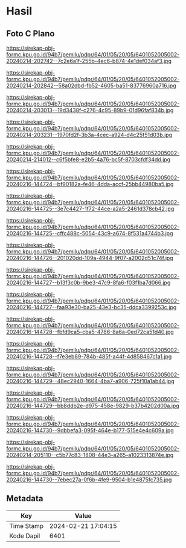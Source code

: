 # Hasil

## Foto C Plano

https://sirekap-obj-formc.kpu.go.id/94b7/pemilu/pdpr/64/01/05/20/05/6401052005002-20240214-202742--7c2e6a1f-255b-4ec6-b874-4e1def034af3.jpg

https://sirekap-obj-formc.kpu.go.id/94b7/pemilu/pdpr/64/01/05/20/05/6401052005002-20240214-202842--58a02dbd-fb52-4605-ba51-83776960a716.jpg

https://sirekap-obj-formc.kpu.go.id/94b7/pemilu/pdpr/64/01/05/20/05/6401052005002-20240214-203013--19d3438f-c276-4c95-89b9-01d96faf834b.jpg

https://sirekap-obj-formc.kpu.go.id/94b7/pemilu/pdpr/64/01/05/20/05/6401052005002-20240214-203231--1970fd2f-3b3a-4cec-a924-d4c25f51d03b.jpg

https://sirekap-obj-formc.kpu.go.id/94b7/pemilu/pdpr/64/01/05/20/05/6401052005002-20240214-214012--c6f5bfe8-e2b5-4a76-bc5f-8703cfdf34dd.jpg

https://sirekap-obj-formc.kpu.go.id/94b7/pemilu/pdpr/64/01/05/20/05/6401052005002-20240216-144724--bf90182a-fe46-4dda-accf-25bb44980ba5.jpg

https://sirekap-obj-formc.kpu.go.id/94b7/pemilu/pdpr/64/01/05/20/05/6401052005002-20240216-144725--3e7c4427-1f72-44ce-a2a5-2461d378cb42.jpg

https://sirekap-obj-formc.kpu.go.id/94b7/pemilu/pdpr/64/01/05/20/05/6401052005002-20240216-144725--cffc488c-5054-43c9-a674-8f531a4744b3.jpg

https://sirekap-obj-formc.kpu.go.id/94b7/pemilu/pdpr/64/01/05/20/05/6401052005002-20240216-144726--201020dd-109a-4944-9f07-a2002d51c74f.jpg

https://sirekap-obj-formc.kpu.go.id/94b7/pemilu/pdpr/64/01/05/20/05/6401052005002-20240216-144727--b13f3c0b-9be3-47c9-8fa6-f03f1ba7d066.jpg

https://sirekap-obj-formc.kpu.go.id/94b7/pemilu/pdpr/64/01/05/20/05/6401052005002-20240216-144727--faa93e30-ba25-43e3-bc35-ddca3399253c.jpg

https://sirekap-obj-formc.kpu.go.id/94b7/pemilu/pdpr/64/01/05/20/05/6401052005002-20240216-144728--fbfd9ca5-cba5-4786-8a6a-0ed72ca51d40.jpg

https://sirekap-obj-formc.kpu.go.id/94b7/pemilu/pdpr/64/01/05/20/05/6401052005002-20240216-144728--f7e3eb89-784b-485f-a44f-4d858467c1a1.jpg

https://sirekap-obj-formc.kpu.go.id/94b7/pemilu/pdpr/64/01/05/20/05/6401052005002-20240216-144729--48ec2940-1664-4ba7-a906-725f10a1ab44.jpg

https://sirekap-obj-formc.kpu.go.id/94b7/pemilu/pdpr/64/01/05/20/05/6401052005002-20240216-144729--bb8ddb2e-d975-458e-9829-b37b4202d00a.jpg

https://sirekap-obj-formc.kpu.go.id/94b7/pemilu/pdpr/64/01/05/20/05/6401052005002-20240216-144730--9dbbefa3-095f-464e-b177-515e4e4c609a.jpg

https://sirekap-obj-formc.kpu.go.id/94b7/pemilu/pdpr/64/01/05/20/05/6401052005002-20240214-205110--c5b77c83-1808-44e3-a265-a1023313874e.jpg

https://sirekap-obj-formc.kpu.go.id/94b7/pemilu/pdpr/64/01/05/20/05/6401052005002-20240216-144730--7ebec27a-0f6b-4fe9-9504-b1e4875fc735.jpg


## Metadata

| Key        | Value               |
| ---------- | ------------------- |
| Time Stamp | 2024-02-21 17:04:15 |
| Kode Dapil | 6401                |




